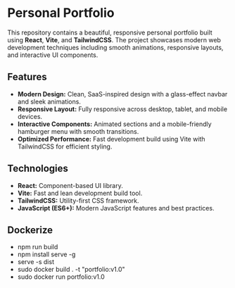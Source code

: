 # Personal Portfolio

This repository contains a beautiful, responsive personal portfolio built using **React**, **Vite**, and **TailwindCSS**. The project showcases modern web development techniques including smooth animations, responsive layouts, and interactive UI components.


## Features

- **Modern Design:** Clean, SaaS-inspired design with a glass-effect navbar and sleek animations.
- **Responsive Layout:** Fully responsive across desktop, tablet, and mobile devices.
- **Interactive Components:** Animated sections and a mobile-friendly hamburger menu with smooth transitions.
- **Optimized Performance:** Fast development build using Vite with TailwindCSS for efficient styling.

## Technologies

- **React:** Component-based UI library.
- **Vite:** Fast and lean development build tool.
- **TailwindCSS:** Utility-first CSS framework.
- **JavaScript (ES6+):** Modern JavaScript features and best practices.

## Dockerize

- npm run build
- npm install serve -g
- serve -s dist
- sudo docker build . -t "portfolio:v1.0"
- sudo docker run portfolio:v1.0